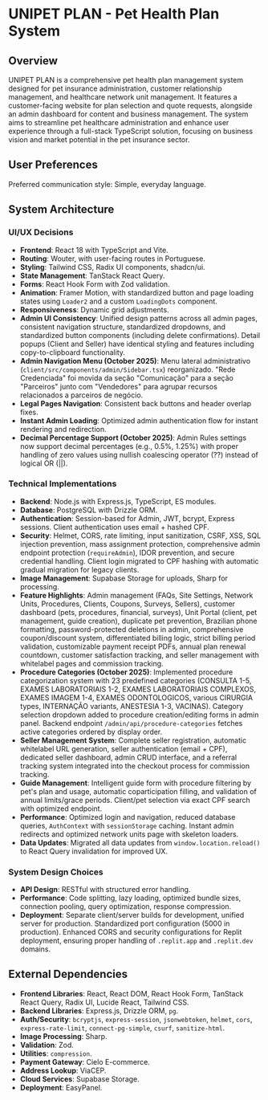 # UNIPET PLAN - Pet Health Plan System

## Overview
UNIPET PLAN is a comprehensive pet health plan management system designed for pet insurance administration, customer relationship management, and healthcare network unit management. It features a customer-facing website for plan selection and quote requests, alongside an admin dashboard for content and business management. The system aims to streamline pet healthcare administration and enhance user experience through a full-stack TypeScript solution, focusing on business vision and market potential in the pet insurance sector.

## User Preferences
Preferred communication style: Simple, everyday language.

## System Architecture

### UI/UX Decisions
-   **Frontend**: React 18 with TypeScript and Vite.
-   **Routing**: Wouter, with user-facing routes in Portuguese.
-   **Styling**: Tailwind CSS, Radix UI components, shadcn/ui.
-   **State Management**: TanStack React Query.
-   **Forms**: React Hook Form with Zod validation.
-   **Animation**: Framer Motion, with standardized button and page loading states using `Loader2` and a custom `LoadingDots` component.
-   **Responsiveness**: Dynamic grid adjustments.
-   **Admin UI Consistency**: Unified design patterns across all admin pages, consistent navigation structure, standardized dropdowns, and standardized button components (including delete confirmations). Detail popups (Client and Seller) have identical styling and features including copy-to-clipboard functionality.
-   **Admin Navigation Menu (October 2025)**: Menu lateral administrativo (`client/src/components/admin/Sidebar.tsx`) reorganizado. "Rede Credenciada" foi movida da seção "Comunicação" para a seção "Parceiros" junto com "Vendedores" para agrupar recursos relacionados a parceiros de negócio.
-   **Legal Pages Navigation**: Consistent back buttons and header overlap fixes.
-   **Instant Admin Loading**: Optimized admin authentication flow for instant rendering and redirection.
-   **Decimal Percentage Support (October 2025)**: Admin Rules settings now support decimal percentages (e.g., 0.5%, 1.25%) with proper handling of zero values using nullish coalescing operator (??) instead of logical OR (||).

### Technical Implementations
-   **Backend**: Node.js with Express.js, TypeScript, ES modules.
-   **Database**: PostgreSQL with Drizzle ORM.
-   **Authentication**: Session-based for Admin, JWT, bcrypt, Express sessions. Client authentication uses email + hashed CPF.
-   **Security**: Helmet, CORS, rate limiting, input sanitization, CSRF, XSS, SQL injection prevention, mass assignment protection, comprehensive admin endpoint protection (`requireAdmin`), IDOR prevention, and secure credential handling. Client login migrated to CPF hashing with automatic gradual migration for legacy clients.
-   **Image Management**: Supabase Storage for uploads, Sharp for processing.
-   **Feature Highlights**: Admin management (FAQs, Site Settings, Network Units, Procedures, Clients, Coupons, Surveys, Sellers), customer dashboard (pets, procedures, financial, surveys), Unit Portal (client, pet management, guide creation), duplicate pet prevention, Brazilian phone formatting, password-protected deletions in admin, comprehensive coupon/discount system, differentiated billing logic, strict billing period validation, customizable payment receipt PDFs, annual plan renewal countdown, customer satisfaction tracking, and seller management with whitelabel pages and commission tracking.
-   **Procedure Categories (October 2025)**: Implemented procedure categorization system with 23 predefined categories (CONSULTA 1-5, EXAMES LABORATORIAIS 1-2, EXAMES LABORATORIAIS COMPLEXOS, EXAMES IMAGEM 1-4, EXAMES ODONTOLOGICOS, various CIRURGIA types, INTERNAÇÃO variants, ANESTESIA 1-3, VACINAS). Category selection dropdown added to procedure creation/editing forms in admin panel. Backend endpoint `/admin/api/procedure-categories` fetches active categories ordered by display order.
-   **Seller Management System**: Complete seller registration, automatic whitelabel URL generation, seller authentication (email + CPF), dedicated seller dashboard, admin CRUD interface, and a referral tracking system integrated into the checkout process for commission tracking.
-   **Guide Management**: Intelligent guide form with procedure filtering by pet's plan and usage, automatic coparticipation filling, and validation of annual limits/grace periods. Client/pet selection via exact CPF search with optimized endpoint.
-   **Performance**: Optimized login and navigation, reduced database queries, `AuthContext` with `sessionStorage` caching. Instant admin redirects and optimized network units page with skeleton loaders.
-   **Data Updates**: Migrated all data updates from `window.location.reload()` to React Query invalidation for improved UX.

### System Design Choices
-   **API Design**: RESTful with structured error handling.
-   **Performance**: Code splitting, lazy loading, optimized bundle sizes, connection pooling, query optimization, response compression.
-   **Deployment**: Separate client/server builds for development, unified server for production. Standardized port configuration (5000 in production). Enhanced CORS and security configurations for Replit deployment, ensuring proper handling of `.replit.app` and `.replit.dev` domains.

## External Dependencies

-   **Frontend Libraries**: React, React DOM, React Hook Form, TanStack React Query, Radix UI, Lucide React, Tailwind CSS.
-   **Backend Libraries**: Express.js, Drizzle ORM, `pg`.
-   **Auth/Security**: `bcryptjs`, `express-session`, `jsonwebtoken`, `helmet`, `cors`, `express-rate-limit`, `connect-pg-simple`, `csurf`, `sanitize-html`.
-   **Image Processing**: Sharp.
-   **Validation**: Zod.
-   **Utilities**: `compression`.
-   **Payment Gateway**: Cielo E-commerce.
-   **Address Lookup**: ViaCEP.
-   **Cloud Services**: Supabase Storage.
-   **Deployment**: EasyPanel.